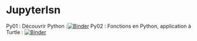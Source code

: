 # JupyterIsn
Py01 : Découvrir Python :[![Binder](https://mybinder.org/badge_logo.svg)](https://mybinder.org/v2/gh/BugJackBarron/JupyterIsn/master?filepath=PY01_Debuter_Python.ipynb)
Py02 : Fonctions en Python, application à Turtle : [![Binder](https://mybinder.org/badge_logo.svg)](https://mybinder.org/v2/gh/BugJackBarron/JupyterIsn/master?filepath=PY02_Fonctions_Turtle.ipynb)
